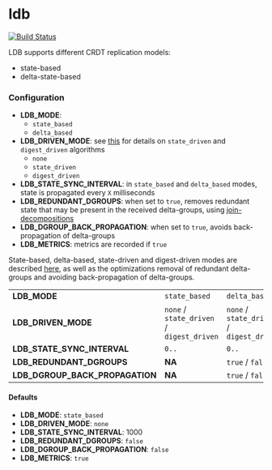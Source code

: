 # ldb 

[![Build Status](https://travis-ci.org/vitorenesduarte/ldb.svg?branch=master)](https://travis-ci.org/vitorenesduarte/ldb/)

LDB supports different CRDT replication models:
- state-based
- delta-state-based

### Configuration
- __LDB_MODE__:
  - `state_based`
  - `delta_based`
- __LDB_DRIVEN_MODE__: see [this](http://haslab.uminho.pt/cbm/files/pmldc-2016-join-decomposition.pdf)
for details on `state_driven` and `digest_driven` algorithms
  - `none`
  - `state_driven`
  - `digest_driven`
- __LDB_STATE_SYNC_INTERVAL__: in `state_based` and `delta_based`
modes, state is propagated every `X` milliseconds
- __LDB_REDUNDANT_DGROUPS__: when set to `true`,
removes redundant state that may be present in the received
delta-groups, using [join-decompositions](http://haslab.uminho.pt/cbm/files/pmldc-2016-join-decomposition.pdf)
- __LDB_DGROUP_BACK_PROPAGATION__: when set to `true`,
avoids back-propagation of delta-groups
- __LDB_METRICS__: metrics are recorded if `true`

State-based, delta-based, state-driven and digest-driven modes are described [here](http://vitorenesduarte.github.io/page/other/msc-thesis.pdf),
as well as the optimizations removal of redundant delta-groups and avoiding back-propagation of delta-groups.

||||
|---------------------------------|-------------------------------------------|-------------------------------------------|
| __LDB_MODE__                    | `state_based`                             | `delta_based`                             |
| __LDB_DRIVEN_MODE__             | `none` / `state_driven` / `digest_driven` | `none` / `state_driven` / `digest_driven` |
| __LDB_STATE_SYNC_INTERVAL__     | `0..`                                     | `0..`                                     |
| __LDB_REDUNDANT_DGROUPS__       | __NA__                                    | `true` / `false`                          |
| __LDB_DGROUP_BACK_PROPAGATION__ | __NA__                                    | `true` / `false`                          |

#### Defaults
- __LDB_MODE__: `state_based`
- __LDB_DRIVEN_MODE__: `none`
- __LDB_STATE_SYNC_INTERVAL__: 1000
- __LDB_REDUNDANT_DGROUPS__: `false`
- __LDB_DGROUP_BACK_PROPAGATION__: `false`
- __LDB_METRICS__: `true`
